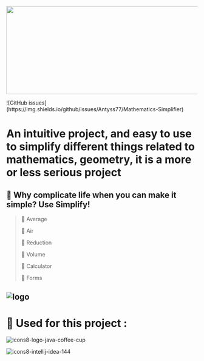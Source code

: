 
 <p align="center">
  <img width="640" height="232" src="https://user-images.githubusercontent.com/47704223/133209228-3b648178-6429-4794-9d6f-83f4e7b6ada4.png">
</p> 
![GitHub issues](https://img.shields.io/github/issues/Antyss77/Mathematics-Simplifier)





# An intuitive project, and easy to use to simplify different things related to mathematics, geometry, it is a more or less serious project
## 🌴 Why complicate life when you can make it simple? Use Simplify!
> 🔹 Average
>
> 🔹 Air
> 
> 🔹 Reduction
> 
> 🔹 Volume
> 
> 🔹 Calculator
> 
> 🔹 Forms


![logo](https://user-images.githubusercontent.com/47704223/128952330-d92597d7-9cda-498a-8bd8-eca54de89661.png)
---
# 🔨 Used for this project  :

![icons8-logo-java-coffee-cup](https://user-images.githubusercontent.com/47704223/128952567-bc018c34-768b-44af-b16d-def0185659cc.gif)

![icons8-intellij-idea-144](https://user-images.githubusercontent.com/47704223/128952644-4a609472-85f2-480a-8316-546e9bd47300.png)


